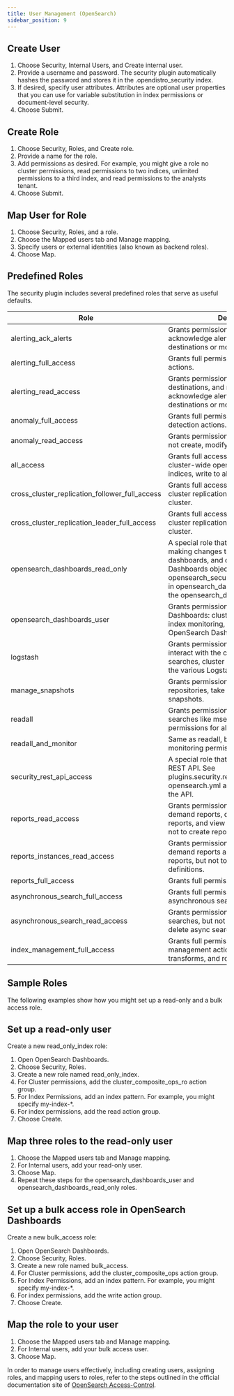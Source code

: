 ```yaml
---
title: User Management (OpenSearch)
sidebar_position: 9
---
```


## Create User

1. Choose Security, Internal Users, and Create internal user.
2. Provide a username and password. The security plugin automatically hashes the password and stores it in the .opendistro_security index.
3. If desired, specify user attributes.
   Attributes are optional user properties that you can use for variable substitution in index permissions or document-level security.
4. Choose Submit.

## Create Role

1. Choose Security, Roles, and Create role.
2. Provide a name for the role.
3. Add permissions as desired.
   For example, you might give a role no cluster permissions, read permissions to two indices, unlimited permissions to a third index, and read permissions to the analysts tenant.
4. Choose Submit.

## Map User for Role

1. Choose Security, Roles, and a role.
2. Choose the Mapped users tab and Manage mapping.
3. Specify users or external identities (also known as backend roles).
4. Choose Map.

## Predefined Roles

The security plugin includes several predefined roles that serve as useful defaults.

| Role | Description |
| --- | --- |
| alerting_ack_alerts | Grants permissions to view and acknowledge alerts, but not modify destinations or monitors. |
| alerting_full_access | Grants full permissions to all alerting actions. |
| alerting_read_access | Grants permissions to view alerts, destinations, and monitors, but not acknowledge alerts or modify destinations or monitors. |
| anomaly_full_access | Grants full permissions to all anomaly detection actions. |
| anomaly_read_access | Grants permissions to view detectors, but not create, modify, or delete detectors. |
| all_access | Grants full access to the cluster: all cluster-wide operations, write to all indices, write to all tenants. |
| cross_cluster_replication_follower_full_access | Grants full access to perform cross-cluster replication actions on the follower cluster. |
| cross_cluster_replication_leader_full_access | Grants full access to perform cross-cluster replication actions on the leader cluster. |
| opensearch_dashboards_read_only | A special role that prevents users from making changes to visualizations, dashboards, and other OpenSearch Dashboards objects. See opensearch_security.readonly_mode.roles in opensearch_dashboards.yml. Pair with the opensearch_dashboards_user role. |
| opensearch_dashboards_user | Grants permissions to use OpenSearch Dashboards: cluster-wide searches, index monitoring, and write to various OpenSearch Dashboards indices. |
| logstash | Grants permissions for Logstash to interact with the cluster: cluster-wide searches, cluster monitoring, and write to the various Logstash indices. |
| manage_snapshots | Grants permissions to manage snapshot repositories, take snapshots, and restore snapshots. |
| readall | Grants permissions for cluster-wide searches like msearch and search permissions for all indices. |
| readall_and_monitor | Same as readall, but with added cluster monitoring permissions. |
| security_rest_api_access | A special role that allows access to the REST API. See plugins.security.restapi.roles_enabled in opensearch.yml and Access control for the API. |
| reports_read_access | Grants permissions to generate on-demand reports, download existing reports, and view report definitions, but not to create report definitions. |
| reports_instances_read_access | Grants permissions to generate on-demand reports and download existing reports, but not to view or create report definitions. |
| reports_full_access | Grants full permissions to reports. |
| asynchronous_search_full_access | Grants full permissions to all asynchronous search actions. |
| asynchronous_search_read_access | Grants permissions to view asynchronous searches, but not to submit, modify, or delete async searches. |
| index_management_full_access | Grants full permissions to all index management actions, including ISM, transforms, and rollups. |

## Sample Roles

The following examples show how you might set up a read-only and a bulk access role.

## Set up a read-only user

Create a new read_only_index role:

1. Open OpenSearch Dashboards.
2. Choose Security, Roles.
3. Create a new role named read_only_index.
4. For Cluster permissions, add the cluster_composite_ops_ro action group.
5. For Index Permissions, add an index pattern. For example, you might specify my-index-\*.
6. For index permissions, add the read action group.
7. Choose Create.

## Map three roles to the read-only user

1. Choose the Mapped users tab and Manage mapping.
2. For Internal users, add your read-only user.
3. Choose Map.
4. Repeat these steps for the opensearch_dashboards_user and opensearch_dashboards_read_only roles.

## Set up a bulk access role in OpenSearch Dashboards

Create a new bulk_access role:

1. Open OpenSearch Dashboards.
2. Choose Security, Roles.
3. Create a new role named bulk_access.
4. For Cluster permissions, add the cluster_composite_ops action group.
5. For Index Permissions, add an index pattern. For example, you might specify my-index-\*.
6. For index permissions, add the write action group.
7. Choose Create.

## Map the role to your user

1. Choose the Mapped users tab and Manage mapping.
2. For Internal users, add your bulk access user.
3. Choose Map.

In order to manage users effectively, including creating users, assigning roles, and mapping users to roles, refer to the steps outlined in the official documentation site of [OpenSearch Access-Control](https://opensearch.org/docs/latest/security/access-control/users-roles/).
